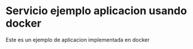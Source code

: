 # Servicio ejemplo aplicacion usando docker

Este es un ejemplo de aplicacion implementada en docker